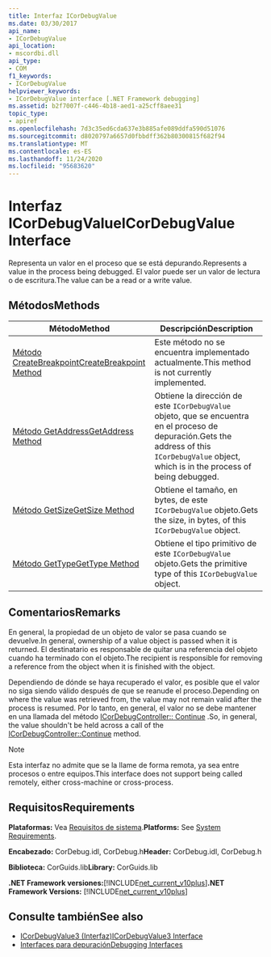 ```yaml
---
title: Interfaz ICorDebugValue
ms.date: 03/30/2017
api_name:
- ICorDebugValue
api_location:
- mscordbi.dll
api_type:
- COM
f1_keywords:
- ICorDebugValue
helpviewer_keywords:
- ICorDebugValue interface [.NET Framework debugging]
ms.assetid: b2f7007f-c446-4b18-aed1-a25cff8aee31
topic_type:
- apiref
ms.openlocfilehash: 7d3c35ed6cda637e3b885afe089ddfa590d51076
ms.sourcegitcommit: d8020797a6657d0fbbdff362b80300815f682f94
ms.translationtype: MT
ms.contentlocale: es-ES
ms.lasthandoff: 11/24/2020
ms.locfileid: "95683620"
---
```

# <a name="icordebugvalue-interface"></a><span data-ttu-id="7fb40-102">Interfaz ICorDebugValue</span><span class="sxs-lookup"><span data-stu-id="7fb40-102">ICorDebugValue Interface</span></span>

<span data-ttu-id="7fb40-103">Representa un valor en el proceso que se está depurando.</span><span class="sxs-lookup"><span data-stu-id="7fb40-103">Represents a value in the process being debugged.</span></span> <span data-ttu-id="7fb40-104">El valor puede ser un valor de lectura o de escritura.</span><span class="sxs-lookup"><span data-stu-id="7fb40-104">The value can be a read or a write value.</span></span>  
  
## <a name="methods"></a><span data-ttu-id="7fb40-105">Métodos</span><span class="sxs-lookup"><span data-stu-id="7fb40-105">Methods</span></span>  
  
|<span data-ttu-id="7fb40-106">Método</span><span class="sxs-lookup"><span data-stu-id="7fb40-106">Method</span></span>|<span data-ttu-id="7fb40-107">Descripción</span><span class="sxs-lookup"><span data-stu-id="7fb40-107">Description</span></span>|  
|------------|-----------------|  
|[<span data-ttu-id="7fb40-108">Método CreateBreakpoint</span><span class="sxs-lookup"><span data-stu-id="7fb40-108">CreateBreakpoint Method</span></span>](icordebugvalue-createbreakpoint-method.md)|<span data-ttu-id="7fb40-109">Este método no se encuentra implementado actualmente.</span><span class="sxs-lookup"><span data-stu-id="7fb40-109">This method is not currently implemented.</span></span>|  
|[<span data-ttu-id="7fb40-110">Método GetAddress</span><span class="sxs-lookup"><span data-stu-id="7fb40-110">GetAddress Method</span></span>](icordebugvalue-getaddress-method.md)|<span data-ttu-id="7fb40-111">Obtiene la dirección de este `ICorDebugValue` objeto, que se encuentra en el proceso de depuración.</span><span class="sxs-lookup"><span data-stu-id="7fb40-111">Gets the address of this `ICorDebugValue` object, which is in the process of being debugged.</span></span>|  
|[<span data-ttu-id="7fb40-112">Método GetSize</span><span class="sxs-lookup"><span data-stu-id="7fb40-112">GetSize Method</span></span>](icordebugvalue-getsize-method.md)|<span data-ttu-id="7fb40-113">Obtiene el tamaño, en bytes, de este `ICorDebugValue` objeto.</span><span class="sxs-lookup"><span data-stu-id="7fb40-113">Gets the size, in bytes, of this `ICorDebugValue` object.</span></span>|  
|[<span data-ttu-id="7fb40-114">Método GetType</span><span class="sxs-lookup"><span data-stu-id="7fb40-114">GetType Method</span></span>](icordebugvalue-gettype-method.md)|<span data-ttu-id="7fb40-115">Obtiene el tipo primitivo de este `ICorDebugValue` objeto.</span><span class="sxs-lookup"><span data-stu-id="7fb40-115">Gets the primitive type of this `ICorDebugValue` object.</span></span>|  
  
## <a name="remarks"></a><span data-ttu-id="7fb40-116">Comentarios</span><span class="sxs-lookup"><span data-stu-id="7fb40-116">Remarks</span></span>  

 <span data-ttu-id="7fb40-117">En general, la propiedad de un objeto de valor se pasa cuando se devuelve.</span><span class="sxs-lookup"><span data-stu-id="7fb40-117">In general, ownership of a value object is passed when it is returned.</span></span> <span data-ttu-id="7fb40-118">El destinatario es responsable de quitar una referencia del objeto cuando ha terminado con el objeto.</span><span class="sxs-lookup"><span data-stu-id="7fb40-118">The recipient is responsible for removing a reference from the object when it is finished with the object.</span></span>  
  
 <span data-ttu-id="7fb40-119">Dependiendo de dónde se haya recuperado el valor, es posible que el valor no siga siendo válido después de que se reanude el proceso.</span><span class="sxs-lookup"><span data-stu-id="7fb40-119">Depending on where the value was retrieved from, the value may not remain valid after the process is resumed.</span></span> <span data-ttu-id="7fb40-120">Por lo tanto, en general, el valor no se debe mantener en una llamada del método [ICorDebugController:: Continue](icordebugcontroller-continue-method.md) .</span><span class="sxs-lookup"><span data-stu-id="7fb40-120">So, in general, the value shouldn't be held across a call of the [ICorDebugController::Continue](icordebugcontroller-continue-method.md) method.</span></span>  
  
> [!NOTE]
> <span data-ttu-id="7fb40-121">Esta interfaz no admite que se la llame de forma remota, ya sea entre procesos o entre equipos.</span><span class="sxs-lookup"><span data-stu-id="7fb40-121">This interface does not support being called remotely, either cross-machine or cross-process.</span></span>  
  
## <a name="requirements"></a><span data-ttu-id="7fb40-122">Requisitos</span><span class="sxs-lookup"><span data-stu-id="7fb40-122">Requirements</span></span>  

 <span data-ttu-id="7fb40-123">**Plataformas:** Vea [Requisitos de sistema](../../get-started/system-requirements.md).</span><span class="sxs-lookup"><span data-stu-id="7fb40-123">**Platforms:** See [System Requirements](../../get-started/system-requirements.md).</span></span>  
  
 <span data-ttu-id="7fb40-124">**Encabezado:** CorDebug.idl, CorDebug.h</span><span class="sxs-lookup"><span data-stu-id="7fb40-124">**Header:** CorDebug.idl, CorDebug.h</span></span>  
  
 <span data-ttu-id="7fb40-125">**Biblioteca:** CorGuids.lib</span><span class="sxs-lookup"><span data-stu-id="7fb40-125">**Library:** CorGuids.lib</span></span>  
  
 <span data-ttu-id="7fb40-126">**.NET Framework versiones:**[!INCLUDE[net_current_v10plus](../../../../includes/net-current-v10plus-md.md)]</span><span class="sxs-lookup"><span data-stu-id="7fb40-126">**.NET Framework Versions:** [!INCLUDE[net_current_v10plus](../../../../includes/net-current-v10plus-md.md)]</span></span>  
  
## <a name="see-also"></a><span data-ttu-id="7fb40-127">Consulte también</span><span class="sxs-lookup"><span data-stu-id="7fb40-127">See also</span></span>

- [<span data-ttu-id="7fb40-128">ICorDebugValue3 (Interfaz)</span><span class="sxs-lookup"><span data-stu-id="7fb40-128">ICorDebugValue3 Interface</span></span>](icordebugvalue3-interface.md)
- [<span data-ttu-id="7fb40-129">Interfaces para depuración</span><span class="sxs-lookup"><span data-stu-id="7fb40-129">Debugging Interfaces</span></span>](debugging-interfaces.md)

